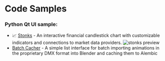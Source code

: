 # Code Samples

### Python Qt UI sample:

- 📈 [Stonks](https://github.com/Almie/code-samples/tree/main/qt_python_example/stonks) - An interactive financial candlestick chart with customizable indicators and connections to market data providers.
  ![stonks preview](https://raw.githubusercontent.com/Almie/code-samples/refs/heads/main/qt_python_example/stonks_preview.gif)
- [Batch Cacher](https://github.com/Almie/code-samples/tree/main/qt_python_example/batchcacher) - A simple list interface for batch importing animations in the proprietary DMX format into Blender and caching them to Alembic
